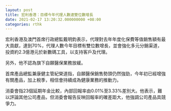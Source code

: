```yaml
---
layout: post
title: 宏利香港：目標今年代理人數達雙位數增長
date: 2021-02-17 13:20:32.000000000 +08:00
categories: rthk
---
```


宏利香港及澳門首席行政總監戴明鈞表示，代理對去年年度化保費等值銷售額有最大貢獻，達到70%，代理人數今年目標有雙位數增長，並會強化多元分銷渠道，投資約2.3億港元於新數碼工具，以支持客戶及代理。

另外，他不認為旗下自願醫保業務放緩。

首席產品總監兼康健主管紀榮道指，自願醫保銷售勢頭仍然強勁，今年初已經增強有關產品，加上稅季，相信會持續成為健康業務的推動力。

消委會指23個延期年金比較，內部回報率由0.01%至3.33%差別大。他表示，難以評論其他公司產品，但消委會報告反映回報率的確差距大，他強調公司產品具競爭力。
